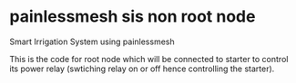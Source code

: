 # painlessmesh sis non root node
Smart Irrigation System using painlessmesh

This is the code for root node which will be connected to starter to control its power relay (swtiching relay on or off hence controlling the starter).
